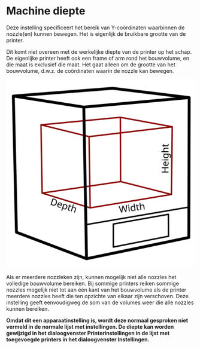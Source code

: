 Machine diepte
====
Deze instelling specificeert het bereik van Y-coördinaten waarbinnen de nozzle(en) kunnen bewegen. Het is eigenlijk de bruikbare grootte van de printer.

Dit komt niet overeen met de werkelijke diepte van de printer op het schap. De eigenlijke printer heeft ook een frame of arm rond het bouwvolume, en die maat is exclusief die maat. Het gaat alleen om de grootte van het bouwvolume, d.w.z. de coördinaten waarin de nozzle kan bewegen.

![De afmetingen van het bouwvolume](../../../articles/images/build_volume_dimensions.svg)

Als er meerdere nozzleken zijn, kunnen mogelijk niet alle nozzles het volledige bouwvolume bereiken. Bij sommige printers reiken sommige nozzles  mogelijk niet tot aan één kant van het bouwvolume als de printer meerdere nozzles heeft die ten opzichte van elkaar zijn verschoven. Deze instelling geeft eenvoudigweg de som van de volumes weer die alle nozzles kunnen bereiken.

**Omdat dit een apparaatinstelling is, wordt deze normaal gesproken niet vermeld in de normale lijst met instellingen. De diepte kan worden gewijzigd in het dialoogvenster Printerinstellingen in de lijst met toegevoegde printers in het dialoogvenster Instellingen.**